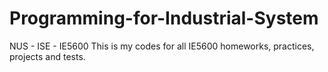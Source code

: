# Programming-for-Industrial-System
NUS - ISE - IE5600
This is my codes for all IE5600 homeworks, practices, projects and tests.
